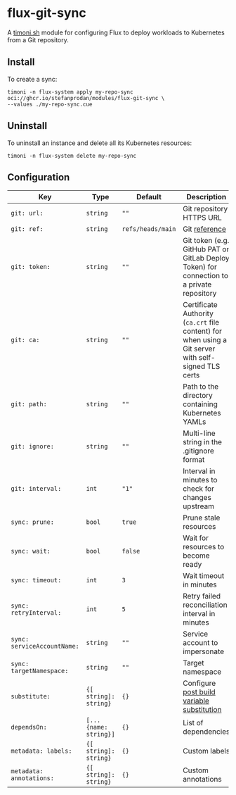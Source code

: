 # flux-git-sync

A [timoni.sh](http://timoni.sh) module for configuring Flux
to deploy workloads to Kubernetes from a Git repository.

## Install

To create a sync:

```shell
timoni -n flux-system apply my-repo-sync oci://ghcr.io/stefanprodan/modules/flux-git-sync \
--values ./my-repo-sync.cue
```

## Uninstall

To uninstall an instance and delete all its Kubernetes resources:

```shell
timoni -n flux-system delete my-repo-sync
```

## Configuration

| Key                         | Type                  | Default           | Description                                                                                                                                |
|-----------------------------|-----------------------|-------------------|--------------------------------------------------------------------------------------------------------------------------------------------|
| `git: url:`                 | `string`              | `""`              | Git repository HTTPS URL                                                                                                                   |
| `git: ref:`                 | `string`              | `refs/heads/main` | Git [reference](https://fluxcd.io/flux/components/source/gitrepositories/#name-example)                                                    |
| `git: token:`               | `string`              | `""`              | Git token (e.g. GitHub PAT or GitLab Deploy Token) for connection to a private repository                                                  |
| `git: ca:`                  | `string`              | `""`              | Certificate Authority (`ca.crt` file content) for when using a Git server with self-signed TLS certs                                       |
| `git: path:`                | `string`              | `""`              | Path to the directory containing Kubernetes YAMLs                                                                                          |
| `git: ignore:`              | `string`              | `""`              | Multi-line string in the .gitignore format                                                                                                 |
| `git: interval:`            | `int`                 | `"1"`             | Interval in minutes to check for changes upstream                                                                                          |
| `sync: prune:`              | `bool`                | `true`            | Prune stale resources                                                                                                                      |
| `sync: wait:`               | `bool`                | `false`           | Wait for resources to become ready                                                                                                         |
| `sync: timeout:`            | `int`                 | `3`               | Wait timeout in minutes                                                                                                                    |
| `sync: retryInterval:`      | `int`                 | `5`               | Retry failed reconciliation interval in minutes                                                                                            |
| `sync: serviceAccountName:` | `string`              | `""`              | Service account to impersonate                                                                                                             |
| `sync: targetNamespace:`    | `string`              | `""`              | Target namespace                                                                                                                           |
| `substitute:`               | `{[ string]: string}` | `{}`              | Configure [post build variable substitution](https://fluxcd.io/flux/components/kustomize/kustomizations/#post-build-variable-substitution) |
| `dependsOn:`                | `[...{name: string}]` | `{}`              | List of dependencies                                                                                                                       |
| `metadata: labels:`         | `{[ string]: string}` | `{}`              | Custom labels                                                                                                                              |
| `metadata: annotations:`    | `{[ string]: string}` | `{}`              | Custom annotations                                                                                                                         |
